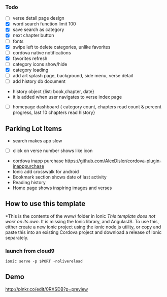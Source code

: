 ### Todo
-[ ] verse detail page design
-[X] word search function limit 100
-[X] save search as category
-[X] next chapter button
-[ ] fonts
-[X] swipe left to delete categories, unlike favorites
-[ ] cordova native notifications
-[X] favorites refresh
-[ ] category icons show/hide
-[X] category loading
-[ ] add art splash page, background, side menu, verse detail
-[ ] add history db document 
- history object {list: book,chapter, date}
- it is added when user navigates to verse index page
-[ ] homepage dashboard
{ category count, chapters read count & percent progress, last 10 chapters read history}

## Parking Lot Items
 * search makes app slow
-[ ] click on verse number shows like icon
 * cordova inapp purchase https://github.com/AlexDisler/cordova-plugin-inapppurchase
 * Ionic add crosswalk for android
 * Bookmark section shows date of last activity
 * Reading history
 * Home page shows inspiring images and verses

## How to use this template
 *This is the contents of the www/ folder in Ionic
 *This template does not work on its own*. It is missing the Ionic library, and AngularJS.
To use this, either create a new ionic project using the ionic node.js utility, or copy and paste this into an existing Cordova project and download a release of Ionic separately.

### launch from cloud9
`ionic serve -p $PORT -nolivereload`

## Demo
http://plnkr.co/edit/0RXSDB?p=preview
